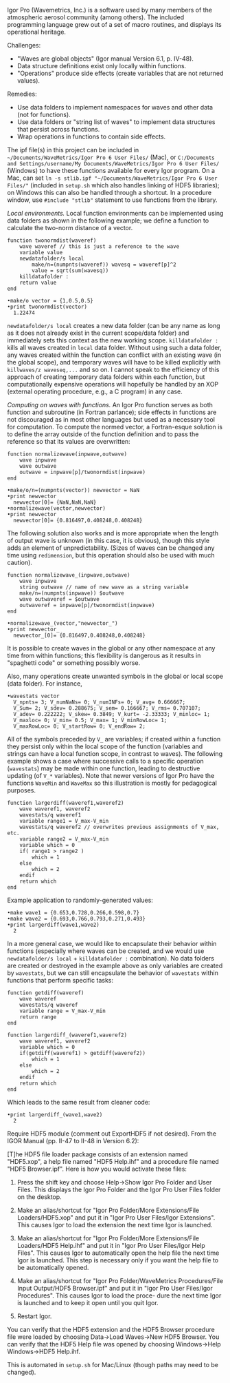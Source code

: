 Igor Pro (Wavemetrics, Inc.) is a software used by many members of the atmospheric aerosol community (among others). The included programming language grew out of a set of macro routines, and displays its operational heritage.

Challenges:
- "Waves are global objects" (Igor manual Version 6.1, p. IV-48).
- Data structure definitions exist only locally within functions.
- "Operations" produce side effects (create variables that are not returned values).

Remedies:
- Use data folders to implement namespaces for waves and other data (not for functions).
- Use data folders or "string list of waves" to implement data structures that persist across functions.
- Wrap operations in functions to contain side effects.

The ipf file(s) in this project can be included in 
`~/Documents/WaveMetrics/Igor Pro 6 User Files/` (Mac), or `C:/Documents and Settings/username/My Documents/WaveMetrics/Igor Pro 6 User Files/` (Windows) to have these functions available for every Igor program.
On a Mac, can set `ln -s stlib.ipf "~/Documents/WaveMetrics/Igor Pro 6 User Files/"` (included in `setup.sh` which also handles linking of HDF5 libraries); on Windows this can also be handled through a shortcut. In a procedure window, use `#include "stlib"` statement to use functions from the library.

*Local environments.* Local function environments can be implemented using data folders as shown in the following example; we define a function to calculate the two-norm distance of a vector.
```
function twonormdist(waveref)
    wave waveref // this is just a reference to the wave
    variable value
    newdatafolder/s local
    	make/n=(numpnts(waveref)) wavesq = waveref[p]^2
        value = sqrt(sum(wavesq))
    killdatafolder : 
    return value
end

•make/o vector = {1,0.5,0.5}
•print twonormdist(vector)
  1.22474
```
`newdatafolder/s local` creates a new data folder (can be any name as long as it does not already exist in the current scope/data folder) and immediately sets this context as the new working scope. `killdatafolder :` kills all waves created in `local` data folder. Without using such a data folder, any waves created within the function can conflict with an existing wave (in the global scope), and temporary waves will have to be killed explicitly with `killwaves/z waveseq,...` and so on. I cannot speak to the efficiency of this approach of creating temporary data folders within each function, but computationally expensive operations will hopefully be handled by an XOP (external operating procedure, e.g., a C program) in any case.

*Computing on waves with functions.* An Igor Pro function serves as both function and subroutine (in Fortran parlance); side effects in functions are not discouraged as in most other languages but used as a necessary tool for computation. To compute the normed vector, a Fortran-esque solution is to define the array outside of the function definition and to pass the reference so that its values are overwritten:
```
function normalizewave(inpwave,outwave)
    wave inpwave
    wave outwave
    outwave = inpwave[p]/twonormdist(inpwave)
end

•make/o/n=(numpnts(vector)) newvector = NaN
•print newvector
  newvector[0]= {NaN,NaN,NaN}
•normalizewave(vector,newvector)
•print newvector
  newvector[0]= {0.816497,0.408248,0.408248}
```

The following solution also works and is more appropriate when the length of output wave is unknown (in this case, it is obvious), though this style adds an element of unpredictability. (Sizes of waves can be changed any time using `redimension`, but this operation should also be used with much caution).

```
function normalizewave_(inpwave,outwave)
    wave inpwave
    string outwave // name of new wave as a string variable
    make/n=(numpnts(inpwave)) $outwave
    wave outwaveref = $outwave
    outwaveref = inpwave[p]/twonormdist(inpwave)
end

•normalizewave_(vector,"newvector_")
•print newvector_
  newvector_[0]= {0.816497,0.408248,0.408248}
```
It is possible to create waves in the global or any other namespace at any time from within functions; this flexibility is dangerous as it results in "spaghetti code" or something possibly worse.

Also, many operations create unwanted symbols in the global or local scope (data folder). For instance, 
```
•wavestats vector
  V_npnts= 3; V_numNaNs= 0; V_numINFs= 0; V_avg= 0.666667; 
  V_Sum= 2; V_sdev= 0.288675; V_sem= 0.166667; V_rms= 0.707107; 
  V_adev= 0.222222; V_skew= 0.3849; V_kurt= -2.33333; V_minloc= 1; 
  V_maxloc= 0; V_min= 0.5; V_max= 1; V_minRowLoc= 1; 
  V_maxRowLoc= 0; V_startRow= 0; V_endRow= 2; 
```
All of the symbols preceded by `V_` are variables; if created within a function they persist only within the local scope of the function (variables and strings can have a local function scope, in contrast to waves). The following example shows a case where successive calls to a specific operation (`wavestats`) may be made within one function, leading to destructive updating (of `V_*` variables). Note that newer versions of Igor Pro have the functions `WaveMin` and `WaveMax` so this illustration is mostly for pedagogical purposes.
```
function largerdiff(waveref1,waveref2)
    wave waveref1, waveref2
    wavestats/q waveref1
    variable range1 = V_max-V_min
    wavestats/q waveref2 // overwrites previous assignments of V_max, etc.
    variable range2 = V_max-V_min
    variable which = 0
    if( range1 > range2 )
        which = 1
    else
        which = 2
    endif
    return which
end
```
Example application to randomly-generated values:
```
•make wave1 = {0.653,0.728,0.266,0.598,0.7}
•make wave2 = {0.693,0.766,0.793,0.271,0.493}
•print largerdiff(wave1,wave2)
  2
```
In a more general case, we would like to encapsulate their behavior within functions (especially where waves can be created, and we would use `newdatafolder/s local` + `killdatafolder :` combination). No data folders are created or destroyed in the example above as only variables are created by `wavestats`, but we can still encapsulate the behavior of `wavestats` within functions that perform specific tasks:
```
function getdiff(waveref)
    wave waveref
    wavestats/q waveref
    variable range = V_max-V_min
    return range
end

function largerdiff_(waveref1,waveref2)
    wave waveref1, waveref2
    variable which = 0
    if(getdiff(waveref1) > getdiff(waveref2))
        which = 1
    else
        which = 2
    endif
    return which
end
```
Which leads to the same result from cleaner code:
```
•print largerdiff_(wave1,wave2)
  2
```


Require HDF5 module (comment out ExportHDF5 if not desired). From the IGOR Manual (pp. II-47 to II-48 in Version 6.2):

[T]he HDF5 file loader package consists of an extension named "HDF5.xop", a help file named "HDF5 Help.ihf" and a procedure file named "HDF5 Browser.ipf". Here is how you would activate these files:

1. Press the shift key and choose Help→Show Igor Pro Folder and User
   Files. This displays the Igor Pro Folder and the Igor Pro User
   Files folder on the desktop.

2. Make an alias/shortcut for "Igor Pro Folder/More Extensions/File
   Loaders/HDF5.xop" and put it in "Igor Pro User Files/Igor
   Extensions". This causes Igor to load the extension the next time
   Igor is launched.

3. Make an alias/shortcut for "Igor Pro Folder/More Extensions/File
   Loaders/HDF5 Help.ihf" and put it in "Igor Pro User Files/Igor Help
   Files". This causes Igor to automatically open the help file the
   next time Igor is launched. This step is necessary only if you want
   the help file to be automatically opened.

4. Make an alias/shortcut for "Igor Pro Folder/WaveMetrics
   Procedures/File Input Output/HDF5 Browser.ipf" and put it in "Igor
   Pro User Files/Igor Procedures". This causes Igor to load the
   proce- dure the next time Igor is launched and to keep it open
   until you quit Igor.

5. Restart Igor.

You can verify that the HDF5 extension and the HDF5 Browser procedure
file were loaded by choosing Data→Load Waves→New HDF5 Browser. You can
verify that the HDF5 Help file was opened by choosing Windows→Help
Windows→HDF5 Help.ihf.

This is automated in `setup.sh` for Mac/Linux (though paths may need to be changed).
